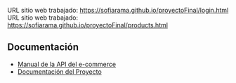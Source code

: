 URL sitio web trabajado: https://sofiarama.github.io/proyectoFinal/login.html
URL sitio web trabajado: https://sofiarama.github.io/proyectoFinal/products.html

## Documentación

- [Manual de la API del e-commerce](Manual%20de%20la%20API%20de%20e_Mercado.pdf)
- [Documentación del Proyecto](PROPUESTA%20DE%20PROYECTO%20FINAL%20DW.pdf)
